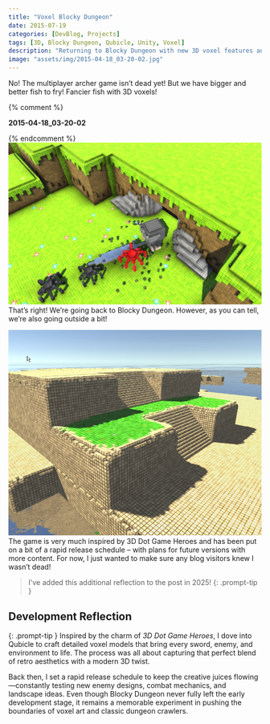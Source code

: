 ```yaml
---
title: "Voxel Blocky Dungeon"
date: 2015-07-19
categories: [DevBlog, Projects]
tags: [3D, Blocky Dungeon, Qubicle, Unity, Voxel]
description: "Returning to Blocky Dungeon with new 3D voxel features and rapid release plans. Updates and future content ahead!"
image: "assets/img/2015-04-18_03-20-02.jpg"
---
```




No! The multiplayer archer game isn’t dead yet! But we have bigger and better fish to fry! Fancier fish with 3D voxels!


{% comment %}

**2015-04-18_03-20-02**

{% endcomment %}
![2015-04-18_03-20-02](assets/img/2015-04-18_03-20-02.jpg)
That’s right! We’re going back to Blocky Dungeon. However, as you can tell, we’re also going outside a bit!

![2015-04-16_00-47-00](assets/img/2015-04-16_00-47-00.jpg)
The game is very much inspired by 3D Dot Game Heroes and has been put on a bit of a rapid release schedule – with plans for future versions with more content. For now, I just wanted to make sure any blog visitors knew I wasn’t dead!


> I've added this additional reflection to the post in 2025!
{: .prompt-tip }

## Development Reflection

{: .prompt-tip }
Inspired by the charm of *3D Dot Game Heroes*, I dove into Qubicle to craft detailed voxel models that bring every sword, enemy, and environment to life. The process was all about capturing that perfect blend of retro aesthetics with a modern 3D twist.

Back then, I set a rapid release schedule to keep the creative juices flowing—constantly testing new enemy designs, combat mechanics, and landscape ideas. Even though Blocky Dungeon never fully left the early development stage, it remains a memorable experiment in pushing the boundaries of voxel art and classic dungeon crawlers.